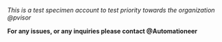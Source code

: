 _This is a test specimen account to test priority towards the organization @pvisor_

**For any issues, or any inquiries please contact @Automationeer**
